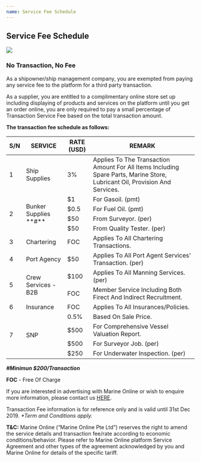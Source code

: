 ```yaml
---
name: Service Fee Schedule
---
```


## Service Fee Schedule

![](https://bwec-file.oss-cn-hongkong.aliyuncs.com/cms/90cb2f40-fc48-11e8-b129-0b5b40cbbba3.jpg)

### No Transaction, No Fee 

As a shipowner/ship management company, you are exempted from paying any service fee to the platform for a third party transaction.

As a supplier, you are entitled to a complimentary online store set up including displaying of products and services on the platform until you get an order online, you are only required to pay a small percentage of Transaction Service Fee based on the total transaction amount. 

**The transaction fee schedule as follows:**

<table>
    <thead>
        <tr>
           <th>S/N</th>
           <th>SERVICE</th>
           <th>RATE (USD)</th>
           <th>REMARK</th> 
        </tr>
    </thead>
    <tbody>
        <tr>
            <td rowspan=1>1</td>
            <td rowspan=1>Ship Supplies</td>
            <td>3%</td>
            <td>Applies To The Transaction Amount For All Items Including Spare Parts, Marine Store, Lubricant Oil, Provision And Services.</td>
        </tr>
        <tr>
            <td rowspan=4>2</td>
            <td rowspan=4>Bunker Supplies **#**</td>
            <td>$1</td>
            <td>For Gasoil. (pmt)</td>
        </tr>
        <tr>
            <td>$0.5</td>
            <td>For Fuel Oil. (pmt)</td>
        </tr>
        <tr>
            <td>$50</td>
            <td>From Surveyor. (per)</td>
        </tr>
        <tr>
            <td>$50</td>
            <td>From Quality Tester. (per)</td>
        </tr>
        <tr>
            <td rowspan=1>3</td>
            <td rowspan=1>Chartering</td>
            <td>FOC</td>
            <td>Applies To All Chartering Transactions.</td>
        </tr>
        <tr>
            <td rowspan=1>4</td>
            <td rowspan=1>Port Agency</td>
            <td>$50</td>
            <td>Applies To All Port Agent Services' Transaction. (per)</td>
        </tr>
        <tr>
            <td rowspan=2>5</td>
            <td rowspan=2>Crew Services - B2B</td>
            <td>$100</td>
            <td>Applies To All Manning Services. (per)</td>
        </tr>
        <tr>
            <td>FOC</td>
            <td>Member Service Including Both Firect And Indirect Recruitment.</td>
        </tr>
        <tr>
            <td rowspan=1>6</td>
            <td rowspan=1>Insurance</td>
            <td>FOC</td>
            <td>Applies To All Insurances/Policies.</td>
        </tr>
        <tr>
            <td rowspan=4>7</td>
            <td rowspan=4>SNP</td>
            <td>0.5%</td>
            <td>Based On Sale Price.</td>
        </tr>
        <tr>
            <td>$500</td>
            <td>For Comprehensive Vessel Valuation Report.</td>
        </tr>
        <tr>
            <td>$500</td>
            <td>For Surveyor Job. (per)</td>
        </tr>
        <tr>
            <td>$250</td>
            <td>For Underwater Inspection. (per)</td>
        </tr>
    </tbody>
</table>

<i>**#Minimun $200/Transaction**</i>

**FOC** - Free Of Charge

If you are interested in advertising with Marine Online or wish to enquire more information, please contact us [HERE](https://aboutus.emarineonline.com/docs/connect/contactus).

Transaction Fee information is for reference only and is valid until 31st Dec 2019. <i>*Term and Conditions apply.</i>

**T&C:** Marine Online (“Marine Online Pte Ltd”) reserves the right to amend the service details and transaction fee/rate according to economic conditions/behavior. Please refer to Marine Online platform Service Agreement and other types of the agreement acknowledged by you and Marine Online for details of the specific tariff.
